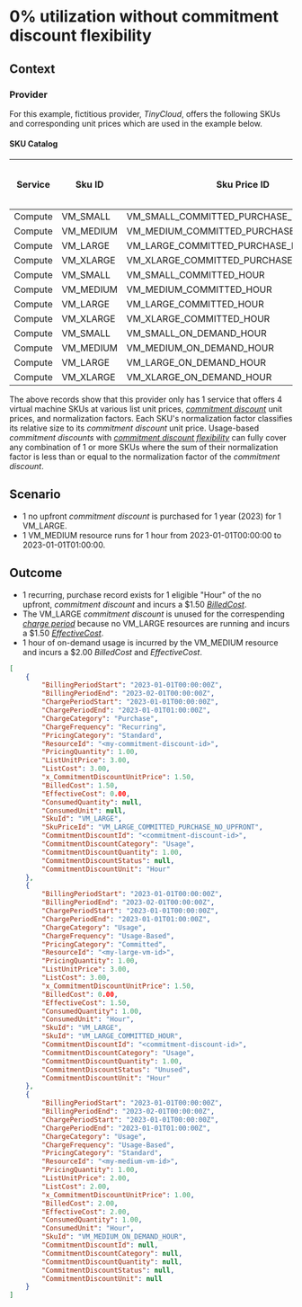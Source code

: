 # 0% utilization without commitment discount flexibility

## Context

### Provider

For this example, fictitious provider, *TinyCloud*, offers the following SKUs and corresponding unit prices which are used in the example below.

#### SKU Catalog

| Service | Sku ID    | Sku Price ID                            | Sku Price Unit Price | Normalization Factor |
|---------|-----------| ----------------------------------------|----------------------| ---------------------|
| Compute | VM_SMALL  | VM_SMALL_COMMITTED_PURCHASE_NO_UPFRONT  | $0.50                | 1                    |
| Compute | VM_MEDIUM | VM_MEDIUM_COMMITTED_PURCHASE_NO_UPFRONT | $1.00                | 2                    |
| Compute | VM_LARGE  | VM_LARGE_COMMITTED_PURCHASE_NO_UPFRONT  | $1.50                | 3                    |
| Compute | VM_XLARGE | VM_XLARGE_COMMITTED_PURCHASE_NO_UPFRONT | $2.00                | 4                    |
| Compute | VM_SMALL  | VM_SMALL_COMMITTED_HOUR                 | $0.50                | 1                    |
| Compute | VM_MEDIUM | VM_MEDIUM_COMMITTED_HOUR                | $1.00                | 2                    |
| Compute | VM_LARGE  | VM_LARGE_COMMITTED_HOUR                 | $1.50                | 3                    |
| Compute | VM_XLARGE | VM_XLARGE_COMMITTED_HOUR                | $2.00                | 4                    |
| Compute | VM_SMALL  | VM_SMALL_ON_DEMAND_HOUR                 | $1.00                | 1                    |
| Compute | VM_MEDIUM | VM_MEDIUM_ON_DEMAND_HOUR                | $2.00                | 2                    |
| Compute | VM_LARGE  | VM_LARGE_ON_DEMAND_HOUR                 | $3.00                | 3                    |
| Compute | VM_XLARGE | VM_XLARGE_ON_DEMAND_HOUR                | $4.00                | 4                    |

The above records show that this provider only has 1 service that offers 4 virtual machine SKUs at various list unit prices, [*commitment discount*](#glossary:commitmentdiscount) unit prices, and normalization factors. Each SKU's normalization factor classifies its relative size to its *commitment discount* unit price. Usage-based *commitment discounts* with [*commitment discount flexibility*](#commitmentdiscountflexibility) can fully cover any combination of 1 or more SKUs where the sum of their normalization factor is less than or equal to the normalization factor of the *commitment discount*.

## Scenario

- 1 no upfront *commitment discount* is purchased for 1 year (2023) for 1 VM_LARGE.
- 1 VM_MEDIUM resource runs for 1 hour from 2023-01-01T00:00:00 to 2023-01-01T01:00:00.

## Outcome

- 1 recurring, purchase record exists for 1 eligible "Hour" of the no upfront, *commitment discount* and incurs a $1.50 [*BilledCost*](#billedcost).
- The VM_LARGE *commitment discount* is unused for the correspending [*charge period*](#glossary:chargeperiod) because no VM_LARGE resources are running and incurs a $1.50 [*EffectiveCost*](#effectivecost).
- 1 hour of on-demand usage is incurred by the VM_MEDIUM resource and incurs a $2.00 *BilledCost* and *EffectiveCost*.

```json
[   
    {
        "BillingPeriodStart": "2023-01-01T00:00:00Z",
        "BillingPeriodEnd": "2023-02-01T00:00:00Z",
        "ChargePeriodStart": "2023-01-01T00:00:00Z",
        "ChargePeriodEnd": "2023-01-01T01:00:00Z",
        "ChargeCategory": "Purchase",
        "ChargeFrequency": "Recurring",
        "PricingCategory": "Standard",
        "ResourceId": "<my-commitment-discount-id>",
        "PricingQuantity": 1.00,
        "ListUnitPrice": 3.00,
        "ListCost": 3.00,
        "x_CommitmentDiscountUnitPrice": 1.50,
        "BilledCost": 1.50,
        "EffectiveCost": 0.00,
        "ConsumedQuantity": null,
        "ConsumedUnit": null,
        "SkuId": "VM_LARGE",
        "SkuPriceId": "VM_LARGE_COMMITTED_PURCHASE_NO_UPFRONT",
        "CommitmentDiscountId": "<commitment-discount-id>",
        "CommitmentDiscountCategory": "Usage",
        "CommitmentDiscountQuantity": 1.00,
        "CommitmentDiscountStatus": null,
        "CommitmentDiscountUnit": "Hour"
    },
    {
        "BillingPeriodStart": "2023-01-01T00:00:00Z",
        "BillingPeriodEnd": "2023-02-01T00:00:00Z",
        "ChargePeriodStart": "2023-01-01T00:00:00Z",
        "ChargePeriodEnd": "2023-01-01T01:00:00Z",
        "ChargeCategory": "Usage",
        "ChargeFrequency": "Usage-Based",
        "PricingCategory": "Committed",
        "ResourceId": "<my-large-vm-id>",
        "PricingQuantity": 1.00,
        "ListUnitPrice": 3.00,
        "ListCost": 3.00,
        "x_CommitmentDiscountUnitPrice": 1.50,
        "BilledCost": 0.00,
        "EffectiveCost": 1.50,
        "ConsumedQuantity": 1.00,
        "ConsumedUnit": "Hour",
        "SkuId": "VM_LARGE",
        "SkuId": "VM_LARGE_COMMITTED_HOUR",
        "CommitmentDiscountId": "<commitment-discount-id>",
        "CommitmentDiscountCategory": "Usage",
        "CommitmentDiscountQuantity": 1.00,
        "CommitmentDiscountStatus": "Unused",
        "CommitmentDiscountUnit": "Hour"
    },
    {
        "BillingPeriodStart": "2023-01-01T00:00:00Z",
        "BillingPeriodEnd": "2023-02-01T00:00:00Z",
        "ChargePeriodStart": "2023-01-01T00:00:00Z",
        "ChargePeriodEnd": "2023-01-01T01:00:00Z",
        "ChargeCategory": "Usage",
        "ChargeFrequency": "Usage-Based",
        "PricingCategory": "Standard",
        "ResourceId": "<my-medium-vm-id>",
        "PricingQuantity": 1.00,
        "ListUnitPrice": 2.00,
        "ListCost": 2.00,
        "x_CommitmentDiscountUnitPrice": 1.00,
        "BilledCost": 2.00,
        "EffectiveCost": 2.00,
        "ConsumedQuantity": 1.00,
        "ConsumedUnit": "Hour",
        "SkuId": "VM_MEDIUM_ON_DEMAND_HOUR",
        "CommitmentDiscountId": null,
        "CommitmentDiscountCategory": null,
        "CommitmentDiscountQuantity": null,
        "CommitmentDiscountStatus": null,
        "CommitmentDiscountUnit": null
    }
]
```
